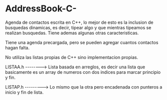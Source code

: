 # AddressBook-C-
Agenda de contactos escrita en C++, lo mejor de esto es la inclusion de busquedas dinamicas, es decir, tipear algo y que mientras tipeamos se realizan busquedas. Tiene ademas algunas otras caracteristicas.

Tiene una agenda precargada, pero se pueden agregar cuantos contactos hagan falta. 

No utiliza las listas propias de C++ sino implementacion propias. 

LISTAA.h  --------> Lista basada en arreglos, es decir una lista que basicamente es un array de numeros con dos indices para marcar principio y fin.

LISTAP.h ---------> Lo mismo que la otra pero encadenada con punteros a inicio y fin de lista.


